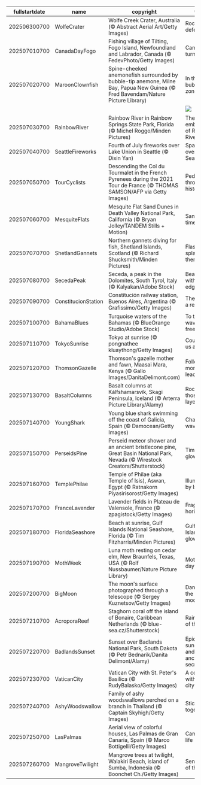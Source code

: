 |fullstartdate|name|copyright|title|image|
|--|--|--|--|--|
202506300700|WolfeCrater|Wolfe Creek Crater, Australia (© Abstract Aerial Art/Getty Images)|Rock-solid defense|![](/en-US/2025/07/202506300700WolfeCrater.jpg)|
202507010700|CanadaDayFogo|Fishing village of Tilting, Fogo Island, Newfoundland and Labrador, Canada (© FedevPhoto/Getty Images)|Canada turns 158|![](/en-US/2025/07/202507010700CanadaDayFogo.jpg)|
202507020700|MaroonClownfish|Spine-cheeked anemonefish surrounded by bubble-tip anemone, Milne Bay, Papua New Guinea (© Fred Bavendam/Nature Picture Library)|In the bubble-tip zone|![](/en-US/2025/07/202507020700MaroonClownfish.jpg)|
||||![](/en-US/2025/07/.jpg)|
202507030700|RainbowRiver|Rainbow River in Rainbow Springs State Park, Florida (© Michel Roggo/Minden Pictures)|The clear embrace of Rainbow River|![](/en-US/2025/07/202507030700RainbowRiver.jpg)|
202507040700|SeattleFireworks|Fourth of July fireworks over Lake Union in Seattle (© Dixin Yan)|Sparks over Seattle|![](/en-US/2025/07/202507040700SeattleFireworks.jpg)|
202507050700|TourCyclists|Descending the Col du Tourmalet in the French Pyrenees during the 2021 Tour de France (© THOMAS SAMSON/AFP via Getty Images)|Pedaling through history|![](/en-US/2025/07/202507050700TourCyclists.jpg)|
202507060700|MesquiteFlats|Mesquite Flat Sand Dunes in Death Valley National Park, California (© Bryan Jolley/TANDEM Stills + Motion)|Sands of time|![](/en-US/2025/07/202507060700MesquiteFlats.jpg)|
202507070700|ShetlandGannets|Northern gannets diving for fish, Shetland Islands, Scotland (© Richard Shucksmith/Minden Pictures)|Flash, splash, then snack|![](/en-US/2025/07/202507070700ShetlandGannets.jpg)|
202507080700|SecedaPeak|Seceda, a peak in the Dolomites, South Tyrol, Italy (© Kalyakan/Adobe Stock)|Beauty with an edge|![](/en-US/2025/07/202507080700SecedaPeak.jpg)|
202507090700|ConstitucionStation|Constitución railway station, Buenos Aires, Argentina (© Grafissimo/Getty Images)|The rise of a republic|![](/en-US/2025/07/202507090700ConstitucionStation.jpg)|
202507100700|BahamaBlues|Turquoise waters of the Bahamas (© BlueOrange Studio/Adobe Stock)|To the waves of freedom|![](/en-US/2025/07/202507100700BahamaBlues.jpg)|
202507110700|TokyoSunrise|Tokyo at sunrise (© pongnathee kluaythong/Getty Images)|Counting us all in|![](/en-US/2025/07/202507110700TokyoSunrise.jpg)|
202507120700|ThomsonGazelle|Thomson's gazelle mother and fawn, Maasai Mara, Kenya (© Gallo Images/DanitaDelimont.com)|Following mom's lead|![](/en-US/2025/07/202507120700ThomsonGazelle.jpg)|
202507130700|BasaltColumns|Basalt columns at Kálfshamarsvík, Skagi Peninsula, Iceland (© Arterra Picture Library/Alamy)|Rockin' those layers|![](/en-US/2025/07/202507130700BasaltColumns.jpg)|
202507140700|YoungShark|Young blue shark swimming off the coast of Galicia, Spain (© Damocean/Getty Images)|Chasing waves|![](/en-US/2025/07/202507140700YoungShark.jpg)|
202507150700|PerseidsPine|Perseid meteor shower and an ancient bristlecone pine, Great Basin National Park, Nevada (© Wirestock Creators/Shutterstock)|Timeless glow|![](/en-US/2025/07/202507150700PerseidsPine.jpg)|
202507160700|TemplePhilae|Temple of Philae (aka Temple of Isis), Aswan, Egypt (© Ratnakorn Piyasirisorost/Getty Images)|Illuminated by Isis|![](/en-US/2025/07/202507160700TemplePhilae.jpg)|
202507170700|FranceLavender|Lavender fields in Plateau de Valensole, France (© zpagistock/Getty Images)|Fragrant horizons|![](/en-US/2025/07/202507170700FranceLavender.jpg)|
202507180700|FloridaSeashore|Beach at sunrise, Gulf Islands National Seashore, Florida (© Tim Fitzharris/Minden Pictures)|Gulf Islands glow|![](/en-US/2025/07/202507180700FloridaSeashore.jpg)|
202507190700|MothWeek|Luna moth resting on cedar elm, New Braunfels, Texas, USA (© Rolf Nussbaumer/Nature Picture Library)|Moth-ers day|![](/en-US/2025/07/202507190700MothWeek.jpg)|
202507200700|BigMoon|The moon's surface photographed through a telescope (© Sergey Kuznetsov/Getty Images)|Dancing in the moonlight|![](/en-US/2025/07/202507200700BigMoon.jpg)|
202507210700|AcroporaReef|Staghorn coral off the island of Bonaire, Caribbean Netherlands (© blue-sea.cz/Shutterstock)|Rainforests of the sea|![](/en-US/2025/07/202507210700AcroporaReef.jpg)|
202507220700|BadlandsSunset|Sunset over Badlands National Park, South Dakota (© Petr Bednarik/Danita Delimont/Alamy)|Epic sunsets and ancient secrets|![](/en-US/2025/07/202507220700BadlandsSunset.jpg)|
202507230700|VaticanCity|Vatican City with St. Peter's Basilica (© RudyBalasko/Getty Images)|A country within a city|![](/en-US/2025/07/202507230700VaticanCity.jpg)|
202507240700|AshyWoodswallow|Family of ashy woodswallows perched on a branch in Thailand (© Captain Skyhigh/Getty Images)|Sticking together|![](/en-US/2025/07/202507240700AshyWoodswallow.jpg)|
202507250700|LasPalmas|Aerial view of colorful houses, Las Palmas de Gran Canaria, Spain (© Marco Bottigelli/Getty Images)|Canvas of life|![](/en-US/2025/07/202507250700LasPalmas.jpg)|
202507260700|MangroveTwilight|Mangrove trees at twilight, Walakiri Beach, island of Sumba, Indonesia (© Boonchet Ch./Getty Images)|Sentinels of the tide|![](/en-US/2025/07/202507260700MangroveTwilight.jpg)|
